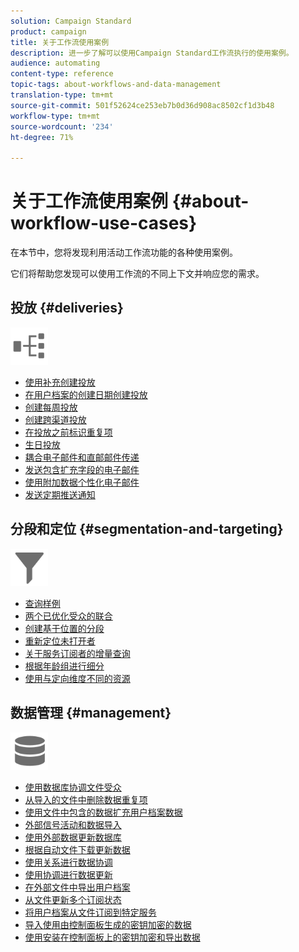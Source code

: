 ```yaml
---
solution: Campaign Standard
product: campaign
title: 关于工作流使用案例
description: 进一步了解可以使用Campaign Standard工作流执行的使用案例。
audience: automating
content-type: reference
topic-tags: about-workflows-and-data-management
translation-type: tm+mt
source-git-commit: 501f52624ce253eb7b0d36d908ac8502cf1d3b48
workflow-type: tm+mt
source-wordcount: '234'
ht-degree: 71%

---
```



# 关于工作流使用案例 {#about-workflow-use-cases}

在本节中，您将发现利用活动工作流功能的各种使用案例。

它们将帮助您发现可以使用工作流的不同上下文并响应您的需求。

## 投放 {#deliveries}

<img src="assets/do-not-localize/icon_workflows.svg" width="60px">

* [使用补充创建投放](../../automating/using/workflow-created-query-with-complement.md)
* [在用户档案的创建日期创建投放](../../automating/using/workflow-creation-date-query.md)
* [创建每周投放](../../automating/using/workflow-weekly-offer.md)
* [创建跨渠道投放](../../automating/using/workflow-cross-channel-delivery.md)
* [在投放之前标识重复项](../../automating/using/identifying-duplicated-before-delivery.md)
* [生日投放](../../automating/using/birthday-delivery.md)
* [耦合电子邮件和直邮邮件传递](../../automating/using/coupling-email-direct-mail.md)
* [发送包含扩充字段的电子邮件](../../automating/using/sending-email-enriched-fields.md)
* [使用附加数据个性化电子邮件](../../automating/using/personalizing-email-with-additional-data.md)
* [发送定期推送通知](../../automating/using/recurring-push-notifications.md)

## 分段和定位 {#segmentation-and-targeting}

<img src="assets/do-not-localize/icon_filter.svg" width="60px">

* [查询样例](../../automating/using/query-samples.md)
* [两个已优化受众的联合](../../automating/using/union-on-two-refined-audiences.md)
* [创建基于位置的分段](../../automating/using/workflow-segmentation-location.md)
* [重新定位未打开者](../../automating/using/workflow-cross-channel-retargeting.md)
* [关于服务订阅者的增量查询](../../automating/using/incremental-query-on-subscribers.md)
* [根据年龄组进行细分](../../automating/using/segmentation-age-groups.md)
* [使用与定向维度不同的资源](../../automating/using/using-resources-different-from-targeting-dimensions.md)

## 数据管理 {#management}

<img src="assets/do-not-localize/icon_manage.svg" width="60px">

* [使用数据库协调文件受众](../../automating/using/reconcile-file-audience-with-database.md)
* [从导入的文件中删除数据重复项](../../automating/using/deduplicating-data-imported-file.md)
* [使用文件中包含的数据扩充用户档案数据](../../automating/using/enriching-profile-data-file.md)
* [外部信号活动和数据导入](../../automating/using/external-signal-data-import.md)
* [使用外部数据更新数据库](../../automating/using/update-database-file.md)
* [根据自动文件下载更新数据](../../automating/using/update-data-automatic-download.md)
* [使用关系进行数据协调](../../automating/using/reconciliation-using-relations.md)
* [使用协调进行数据更新](../../automating/using/data-update-reconciliation.md)
* [在外部文件中导出用户档案](../../automating/using/exporting-profiles-in-file.md)
* [从文件更新多个订阅状态](../../automating/using/updating-subscriptions-from-file.md)
* [将用户档案从文件订阅到特定服务](../../automating/using/subscribing-profiles-from-file.md)
* [导入使用由控制面板生成的密钥加密的数据](../../automating/using/managing-encrypted-data.md#use-case-gpg-decrypt)
* [使用安装在控制面板上的密钥加密和导出数据](../../automating/using/managing-encrypted-data.md#use-case-gpg-encrypt)
